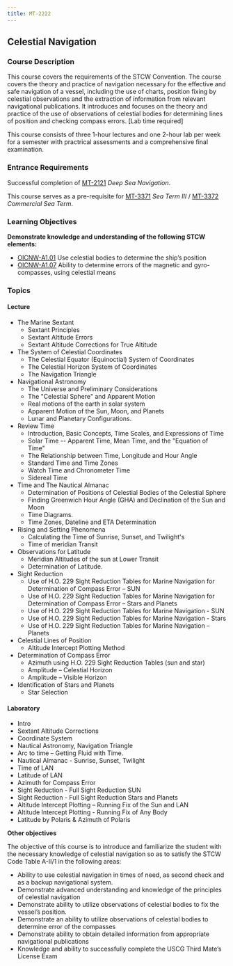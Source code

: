 ```yaml
---
title: MT-2222
---
```


## Celestial Navigation 

### Course Description

This course covers the requirements of the STCW Convention. The course covers the theory and practice of navigation necessary for the effective and safe navigation of a vessel, including the use of charts, position fixing by celestial observations and the extraction of information from relevant navigational publications. It introduces and focuses on the theory and practice of the use of observations of celestial bodies for determining lines of position and checking compass errors. [Lab time required]


This course consists of three 1-hour lectures and one 2-hour lab per week for a semester with practrical assessments and a comprehensive final examination.

### Entrance Requirements

Successful completion of  [MT-2121](mt-2121.html) *Deep Sea Navigation*.

This course serves as a pre-requisite for [MT-3371](mt-3371.html) *Sea Term III*  /  [MT-3372](mt-3372.html) *Commercial Sea Term*.


### Learning Objectives

**Demonstrate knowledge and understanding of the following STCW elements:**

* [OICNW-A1.01](21#OICNW-A1\.01) Use celestial bodies to determine the ship’s position
* [OICNW-A1.07](21#OICNW-A1\.07) Ability to determine errors of the magnetic and gyro-compasses, using celestial means


### Topics

#### Lecture


* The Marine Sextant
	* Sextant Principles
	* Sextant Altitude Errors
	* Sextant Altitude Corrections for True Altitude
* The System of Celestial Coordinates
	* The Celestial Equator (Equinoctial) System of Coordinates
	* The Celestial Horizon System of Coordinates
	* The Navigation Triangle
* Navigational Astronomy
	* The Universe and Preliminary Considerations
	* The "Celestial Sphere" and Apparent Motion
	* Real motions of the earth in solar system
	* Apparent Motion of the Sun, Moon, and Planets
	* Lunar and Planetary Configurations.
* Review Time
	* Introduction, Basic Concepts, Time Scales, and Expressions of Time
	* Solar Time -- Apparent Time, Mean Time, and the "Equation of Time"
	* The Relationship between Time, Longitude and Hour Angle
	* Standard Time and Time Zones
	* Watch Time and Chronometer Time
	* Sidereal Time
* Time and The Nautical Almanac
	* Determination of Positions of Celestial Bodies of the Celestial Sphere
	* Finding Greenwich Hour Angle (GHA) and Declination of the Sun and Moon
	* Time Diagrams.
	* Time Zones, Dateline and ETA Determination
* Rising and Setting Phenomena
	* Calculating the Time of Sunrise, Sunset, and Twilight's
	* Time of meridian Transit
* Observations for Latitude
	* Meridian Altitudes of the sun at Lower Transit
	* Determination of Latitude.
* Sight Reduction
	* Use of H.O. 229 Sight Reduction Tables for Marine Navigation for Determination of Compass Error – SUN
	* Use of H.O. 229 Sight Reduction Tables for Marine Navigation for Determination of Compass Error – Stars and Planets
	* Use of H.O. 229 Sight Reduction Tables for Marine Navigation - SUN
	* Use of H.O. 229 Sight Reduction Tables for Marine Navigation - Stars
	* Use of H.O. 229 Sight Reduction Tables for Marine Navigation – Planets
* Celestial Lines of Position
	* Altitude Intercept Plotting Method
* Determination of Compass Error
	* Azimuth using H.O. 229 Sight Reduction Tables (sun and star)
	* Amplitude – Celestial Horizon
	* Amplitude – Visible Horizon
* Identification of Stars and Planets
	* Star Selection

#### Laboratory

* Intro 
* Sextant Altitude Corrections
* Coordinate System
* Nautical Astronomy, Navigation Triangle
* Arc to time – Getting Fluid with Time. 
* Nautical Almanac - Sunrise, Sunset, Twilight
* Time of LAN 
* Latitude of LAN
* Azimuth for Compass Error
* Sight Reduction - Full Sight Reduction SUN
* Sight Reduction - Full Sight Reduction Stars and Planets
* Altitude Intercept Plotting – Running Fix of the Sun and LAN
* Altitude Intercept Plotting - Running Fix of Any Body
* Latitude by Polaris & Azimuth of Polaris




**Other objectives**


The objective of this course is to introduce and familiarize the student with the necessary knowledge of celestial navigation so as to satisfy the STCW Code Table A-II/1 in the following areas:

*  Ability to use celestial navigation in times of need, as second check and as a backup navigational system.
*  Demonstrate advanced understanding and knowledge of the principles of celestial navigation
*  Demonstrate ability to utilize observations of celestial bodies to fix the vessel’s position.
*  Demonstrate an ability to utilize observations of celestial bodies to determine error of the compasses
*  Demonstrate ability to obtain detailed information from appropriate navigational publications
*  Knowledge and ability to successfully complete the USCG Third Mate’s License Exam




